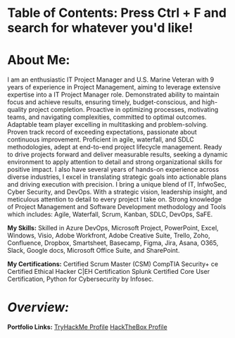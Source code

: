 # **Table of Contents: Press Ctrl + F and search for whatever you'd like!**

# About Me: 
I am an enthusiastic IT Project Manager and U.S. Marine Veteran with 9 years of experience in Project Management, aiming to leverage extensive expertise into a IT Project Manager role. Demonstrated ability to maintain focus and achieve results, ensuring timely, budget-conscious, and high-quality project completion. Proactive in optimizing processes, motivating teams, and navigating complexities, committed to optimal outcomes. Adaptable team player excelling in multitasking and problem-solving. Proven track record of exceeding expectations, passionate about continuous improvement. Proficient in agile, waterfall, and SDLC methodologies, adept at end-to-end project lifecycle management. Ready to drive projects forward and deliver measurable results, seeking a dynamic environment to apply attention to detail and strong organizational skills for positive impact. I also have several years of hands-on experience across diverse industries, I excel in translating strategic goals into actionable plans and driving execution with precision. I bring a unique blend of IT, InfwoSec, Cyber Security, and DevOps. With a strategic vision, leadership insight, and meticulous attention to detail to every project I take on. Strong knowledge of Project Management and Software Development methodology and Tools which includes: Agile, Waterfall, Scrum, Kanban, SDLC, DevOps, SaFE.

**My Skills:** Skilled in Azure DevOps, Microsoft Project, PowerPoint, Excel, Windows, Visio, Adobe Workfront, Adobe Creative Suite, Trello, Zoho, Confluence, Dropbox, Smartsheet, Basecamp, Figma, Jira, Asana, O365, Slack, Google docs, Microsoft Office Suite, and SharePoint.

**My Certifications:** Certified Scrum Master (CSM) CompTIA Security+ ce Certified Ethical Hacker C|EH Certification Splunk Certified Core User Certification, Python for Cybersecurity by Infosec.



# ***Overview:***

**Portfolio Links:** [TryHackMe Profile](https://tryhackme.com/p/ARobZT) [HackTheBox Profile](ARobZT)


